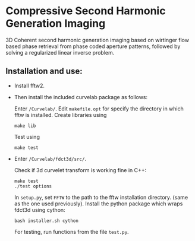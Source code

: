 # Compressive Second Harmonic Generation Imaging

3D Coherent second harmonic generation imaging based on wirtinger flow based phase retrieval from phase coded aperture patterns, followed by solving a regularized linear inverse problem.

## Installation and use:

- Install fftw2.
- Then install the included curvelab package as follows:

    Enter `/Curvelab/`.
    Edit `makefile.opt` for specify the directory in which fftw is installed.
    Create libraries using 
    ```
    make lib
    ```
    Test using 
    ```
    make test
    ```
- Enter `/Curvelab/fdct3d/src/`.

    Check if 3d curvelet transform is working fine in C++:
    ```
    make test
    ./test options
    ```
    In `setup.py`, set `FFTW` to the path to the fftw installation directory. (same as the one used previously).
    Install the python package which wraps fdct3d using cython:
    ```
    bash installer.sh cython
    ```

    For testing, run functions from the file `test.py`.
